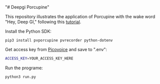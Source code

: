 "# Deepgi Porcupine" 

This repository illustrates the application of Porcupine with the wake word "Hey, Deep GI," following this [tutorial](https://picovoice.ai/blog/python-wake-word-detection-tutorial/).

Install the Python SDK:

```console
pip3 install pvporcupine pvrecorder python-dotenv
```

Get access key from [Picovoice](https://console.picovoice.ai/) and save to ".env":

```bash
ACCESS_KEY=YOUR_ACCESS_KEY_HERE
```

Run the programe:
```console
python3 run.py
```